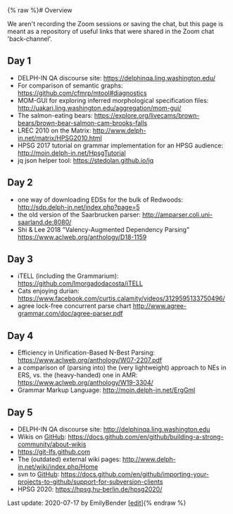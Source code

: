 {% raw %}# Overview

We aren't recording the Zoom sessions or saving the chat, but this page
is meant as a repository of useful links that were shared in the Zoom
chat 'back-channel'.

## Day 1

- DELPH-IN QA discourse site: <https://delphinqa.ling.washington.edu/>
- For comparison of semantic graphs:
<https://github.com/cfmrp/mtool#diagnostics>
- MOM-GUI for exploring inferred morphological specification files:
<http://uakari.ling.washington.edu/aggregation/mom-gui/>
- The salmon-eating bears:
<https://explore.org/livecams/brown-bears/brown-bear-salmon-cam-brooks-falls>
- LREC 2010 on the Matrix:
<http://www.delph-in.net/matrix/HPSG2010.html>
- HPSG 2017 tutorial on grammar implementation for an HPSG audience:
<http://moin.delph-in.net/HpsgTutorial>
- jq json helper tool: <https://stedolan.github.io/jq>

## Day 2

- one way of downloading EDSs for the bulk of Redwoods:
<http://sdp.delph-in.net/index.php?page=5>
- the old version of the Saarbrucken parser:
<http://amparser.coli.uni-saarland.de:8080/>
- Shi & Lee 2018 "Valency-Augmented Dependency Parsing"
<https://www.aclweb.org/anthology/D18-1159>

## Day 3

- iTELL (including the Grammarium):
<https://github.com/lmorgadodacosta/iTELL>
- Cats enjoying durian:
<https://www.facebook.com/curtis.calamity/videos/3129595133750496/>
- agree lock-free concurrent parse chart
<http://www.agree-grammar.com/doc/agree-parser.pdf>

## Day 4

- Efficiency in Unification-Based N-Best Parsing:
<https://www.aclweb.org/anthology/W07-2207.pdf>
- a comparison of (parsing into) the (very lightweight) approach to
NEs in ERS, vs. the (heavy-handed) one in AMR:
<https://www.aclweb.org/anthology/W19-3304/>
- Grammar Markup Language: <http://moin.delph-in.net/ErgGml>

## Day 5

- DELPH-IN QA discourse site: <http://delphinqa.ling.washington.edu>
- Wikis on [GitHub](/GitHub):
<https://docs.github.com/en/github/building-a-strong-community/about-wikis>
- <https://git-lfs.github.com>
- The (outdated) external wiki pages:
<http://www.delph-in.net/wiki/index.php/Home>
- svn to [GitHub](/GitHub):
<https://docs.github.com/en/github/importing-your-projects-to-github/support-for-subversion-clients>
- HPSG 2020: <https://hpsg.hu-berlin.de/hpsg2020/>

Last update: 2020-07-17 by EmilyBender [[edit](https://github.com/delph-in/docs/wiki/VirtualUsefulLinks/_edit)]{% endraw %}